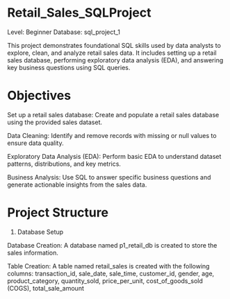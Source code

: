 # Retail_Sales_SQLProject
Level: Beginner
Database: sql_project_1

This project demonstrates foundational SQL skills used by data analysts to explore, clean, and analyze retail sales data. It includes setting up a retail sales database, performing exploratory data analysis (EDA), and answering key business questions using SQL queries.

# Objectives
Set up a retail sales database: Create and populate a retail sales database using the provided sales dataset.

Data Cleaning: Identify and remove records with missing or null values to ensure data quality.

Exploratory Data Analysis (EDA): Perform basic EDA to understand dataset patterns, distributions, and key metrics.

Business Analysis: Use SQL to answer specific business questions and generate actionable insights from the sales data.

# Project Structure
1. Database Setup
   
Database Creation: A database named p1_retail_db is created to store the sales information.

Table Creation: A table named retail_sales is created with the following columns:
transaction_id,
sale_date,
sale_time,
customer_id,
gender,
age,
product_category,
quantity_sold,
price_per_unit,
cost_of_goods_sold (COGS),
total_sale_amount



